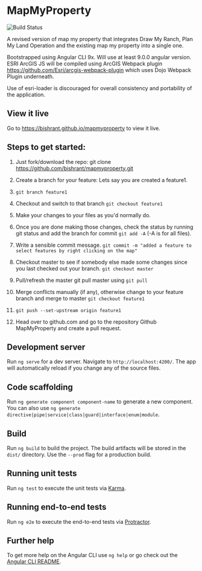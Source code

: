 # MapMyProperty
![Build Status](https://github.com/bishrant/MapMyProperty/workflows/Run%20build%20test%20and%20deploy%20while%20using%20without%20NPM%20cache/badge.svg)


A revised version of map my property that integrates Draw My Ranch, Plan My Land Operation and the existing map my property into a single one.

Bootstrapped using Angular CLI 9x. Will use at least 9.0.0 angular version.
ESRI ArcGIS JS will be compiled using ArcGIS Webpack plugin https://github.com/Esri/arcgis-webpack-plugin which uses Dojo Webpack Plugin underneath.

Use of esri-loader is discouraged for overall consistency and portability of the application.

## View it live
Go to https://bishrant.github.io/mapmyproperty to view it live.

## Steps to get started:

1. Just fork/download the repo: git clone https://github.com/bishrant/mapmyproperty.git

2. Create a branch for your feature: Lets say you are created a feature1.

3. `git branch feature1`

4. Checkout and switch to that branch `git checkout feature1`

5. Make your changes to your files as you'd normally do.

6. Once you are done making those changes, check the status by running git status and add the branch for commit `git add -A` (-A is for all files).

7. Write a sensible commit message. `git commit -m "added a feature to select features by right clicking on the map"`

8. Checkout master to see if somebody else made some changes since you last checked out your branch. `git checkout master`

9. Pull/refresh the master git pull master using `git pull`

10. Merge conflicts manually (if any), otherwise change to your feature branch and merge to master
`git checkout feature1`

11. `git push --set-upstream origin feature1`

12. Head over to github.com and go to the repository Github MapMyProperty and create a pull request.



## Development server

Run `ng serve` for a dev server. Navigate to `http://localhost:4200/`. The app will automatically reload if you change any of the source files.

## Code scaffolding

Run `ng generate component component-name` to generate a new component. You can also use `ng generate directive|pipe|service|class|guard|interface|enum|module`.

## Build

Run `ng build` to build the project. The build artifacts will be stored in the `dist/` directory. Use the `--prod` flag for a production build.

## Running unit tests

Run `ng test` to execute the unit tests via [Karma](https://karma-runner.github.io).

## Running end-to-end tests

Run `ng e2e` to execute the end-to-end tests via [Protractor](http://www.protractortest.org/).

## Further help

To get more help on the Angular CLI use `ng help` or go check out the [Angular CLI README](https://github.com/angular/angular-cli/blob/master/README.md).
